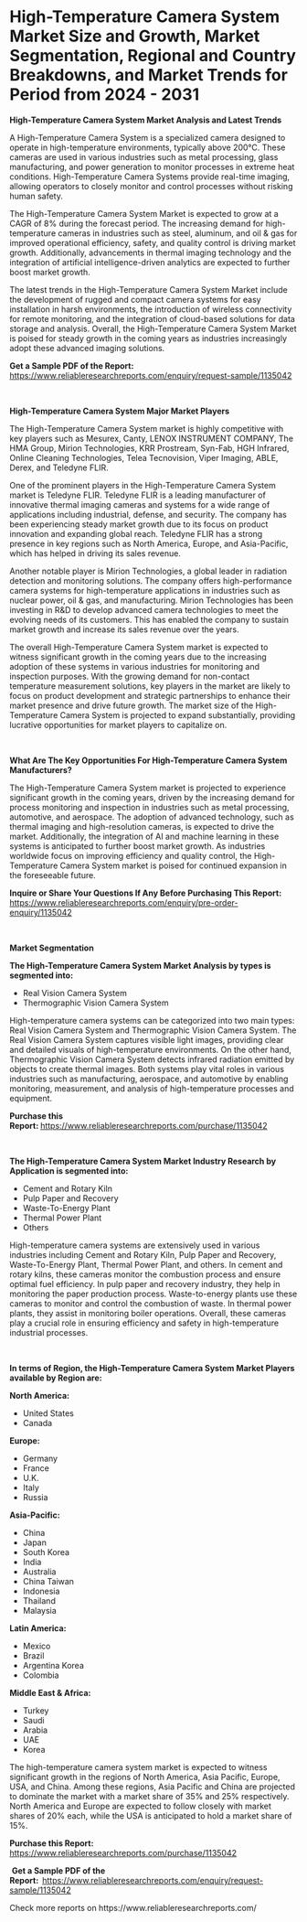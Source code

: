 <p><h1>High-Temperature Camera System Market Size and Growth, Market Segmentation, Regional and Country Breakdowns, and Market Trends for Period from 2024 -  2031</h1></p><p><strong>High-Temperature Camera System Market Analysis and Latest Trends</strong></p>
<p><p>A High-Temperature Camera System is a specialized camera designed to operate in high-temperature environments, typically above 200°C. These cameras are used in various industries such as metal processing, glass manufacturing, and power generation to monitor processes in extreme heat conditions. High-Temperature Camera Systems provide real-time imaging, allowing operators to closely monitor and control processes without risking human safety.</p><p>The High-Temperature Camera System Market is expected to grow at a CAGR of 8% during the forecast period. The increasing demand for high-temperature cameras in industries such as steel, aluminum, and oil & gas for improved operational efficiency, safety, and quality control is driving market growth. Additionally, advancements in thermal imaging technology and the integration of artificial intelligence-driven analytics are expected to further boost market growth.</p><p>The latest trends in the High-Temperature Camera System Market include the development of rugged and compact camera systems for easy installation in harsh environments, the introduction of wireless connectivity for remote monitoring, and the integration of cloud-based solutions for data storage and analysis. Overall, the High-Temperature Camera System Market is poised for steady growth in the coming years as industries increasingly adopt these advanced imaging solutions.</p></p>
<p><strong>Get a Sample PDF of the Report:&nbsp;</strong> <a href="https://www.reliableresearchreports.com/enquiry/request-sample/1135042">https://www.reliableresearchreports.com/enquiry/request-sample/1135042</a></p>
<p>&nbsp;</p>
<p><strong>High-Temperature Camera System Major Market Players</strong></p>
<p><p>The High-Temperature Camera System market is highly competitive with key players such as Mesurex, Canty, LENOX INSTRUMENT COMPANY, The HMA Group, Mirion Technologies, KRR Prostream, Syn-Fab, HGH Infrared, Online Cleaning Technologies, Telea Tecnovision, Viper Imaging, ABLE, Derex, and Teledyne FLIR.</p><p>One of the prominent players in the High-Temperature Camera System market is Teledyne FLIR. Teledyne FLIR is a leading manufacturer of innovative thermal imaging cameras and systems for a wide range of applications including industrial, defense, and security. The company has been experiencing steady market growth due to its focus on product innovation and expanding global reach. Teledyne FLIR has a strong presence in key regions such as North America, Europe, and Asia-Pacific, which has helped in driving its sales revenue.</p><p>Another notable player is Mirion Technologies, a global leader in radiation detection and monitoring solutions. The company offers high-performance camera systems for high-temperature applications in industries such as nuclear power, oil & gas, and manufacturing. Mirion Technologies has been investing in R&D to develop advanced camera technologies to meet the evolving needs of its customers. This has enabled the company to sustain market growth and increase its sales revenue over the years.</p><p>The overall High-Temperature Camera System market is expected to witness significant growth in the coming years due to the increasing adoption of these systems in various industries for monitoring and inspection purposes. With the growing demand for non-contact temperature measurement solutions, key players in the market are likely to focus on product development and strategic partnerships to enhance their market presence and drive future growth. The market size of the High-Temperature Camera System is projected to expand substantially, providing lucrative opportunities for market players to capitalize on.</p></p>
<p>&nbsp;</p>
<p><strong>What Are The Key Opportunities For High-Temperature Camera System Manufacturers?</strong></p>
<p><p>The High-Temperature Camera System market is projected to experience significant growth in the coming years, driven by the increasing demand for process monitoring and inspection in industries such as metal processing, automotive, and aerospace. The adoption of advanced technology, such as thermal imaging and high-resolution cameras, is expected to drive the market. Additionally, the integration of AI and machine learning in these systems is anticipated to further boost market growth. As industries worldwide focus on improving efficiency and quality control, the High-Temperature Camera System market is poised for continued expansion in the foreseeable future.</p></p>
<p><strong>Inquire or Share Your Questions If Any Before Purchasing This Report:</strong> <a href="https://www.reliableresearchreports.com/enquiry/pre-order-enquiry/1135042">https://www.reliableresearchreports.com/enquiry/pre-order-enquiry/1135042</a></p>
<p>&nbsp;</p>
<p><strong>Market Segmentation</strong></p>
<p><strong>The High-Temperature Camera System Market Analysis by types is segmented into:</strong></p>
<p><ul><li>Real Vision Camera System</li><li>Thermographic Vision Camera System</li></ul></p>
<p><p>High-temperature camera systems can be categorized into two main types: Real Vision Camera System and Thermographic Vision Camera System. The Real Vision Camera System captures visible light images, providing clear and detailed visuals of high-temperature environments. On the other hand, Thermographic Vision Camera System detects infrared radiation emitted by objects to create thermal images. Both systems play vital roles in various industries such as manufacturing, aerospace, and automotive by enabling monitoring, measurement, and analysis of high-temperature processes and equipment.</p></p>
<p><strong>Purchase this Report:&nbsp;</strong><a href="https://www.reliableresearchreports.com/purchase/1135042">https://www.reliableresearchreports.com/purchase/1135042</a></p>
<p>&nbsp;</p>
<p><strong>The High-Temperature Camera System Market Industry Research by Application is segmented into:</strong></p>
<p><ul><li>Cement and Rotary Kiln</li><li>Pulp Paper and Recovery</li><li>Waste-To-Energy Plant</li><li>Thermal Power Plant</li><li>Others</li></ul></p>
<p><p>High-temperature camera systems are extensively used in various industries including Cement and Rotary Kiln, Pulp Paper and Recovery, Waste-To-Energy Plant, Thermal Power Plant, and others. In cement and rotary kilns, these cameras monitor the combustion process and ensure optimal fuel efficiency. In pulp paper and recovery industry, they help in monitoring the paper production process. Waste-to-energy plants use these cameras to monitor and control the combustion of waste. In thermal power plants, they assist in monitoring boiler operations. Overall, these cameras play a crucial role in ensuring efficiency and safety in high-temperature industrial processes.</p></p>
<p>&nbsp;</p>
<p><strong>In terms of Region, the High-Temperature Camera System Market Players available by Region are:</strong></p>
<p>
    <p> <strong> North America: </strong>
        <ul>
            <li>United States</li>
            <li>Canada</li>
        </ul>
        </p> 
    <p> <strong> Europe: </strong>
        <ul>
            <li>Germany</li>
            <li>France</li>
            <li>U.K.</li>
            <li>Italy</li>
            <li>Russia</li>
        </ul>
        </p> 
    <p> <strong> Asia-Pacific: </strong>
        <ul>
            <li>China</li>
            <li>Japan</li>
            <li>South Korea</li>
            <li>India</li>
            <li>Australia</li>
            <li>China Taiwan</li>
            <li>Indonesia</li>
            <li>Thailand</li>
            <li>Malaysia</li>
        </ul>
        </p> 
    <p> <strong> Latin America: </strong>
        <ul>
            <li>Mexico</li>
            <li>Brazil</li>
            <li>Argentina Korea</li>
            <li>Colombia</li>
        </ul>
        </p> 
    <p> <strong> Middle East & Africa: </strong>
        <ul>
            <li>Turkey</li>
            <li>Saudi</li>
            <li>Arabia</li>
            <li>UAE</li>
            <li>Korea</li>
        </ul>
    </p>
    </p>
<p><p>The high-temperature camera system market is expected to witness significant growth in the regions of North America, Asia Pacific, Europe, USA, and China. Among these regions, Asia Pacific and China are projected to dominate the market with a market share of 35% and 25% respectively. North America and Europe are expected to follow closely with market shares of 20% each, while the USA is anticipated to hold a market share of 15%.</p></p>
<p><strong>Purchase this Report: </strong><a href="https://www.reliableresearchreports.com/purchase/1135042">https://www.reliableresearchreports.com/purchase/1135042</a></p>
<p>&nbsp;<strong>Get a Sample PDF of the Report:&nbsp;&nbsp;</strong><a href="https://www.reliableresearchreports.com/enquiry/request-sample/1135042">https://www.reliableresearchreports.com/enquiry/request-sample/1135042</a></p>
<p><strong></strong></p>
<p>Check more reports on https://www.reliableresearchreports.com/</p>